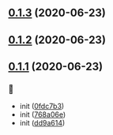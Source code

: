 ## [0.1.3](https://github.com/kongnet/excel/compare/v0.1.2...v0.1.3) (2020-06-23)




## [0.1.2](https://github.com/kongnet/excel/compare/v0.1.1...v0.1.2) (2020-06-23)




## [0.1.1](https://github.com/kongnet/excel/compare/dd9a614dfc877977a8ef98bf9d3d4144605385b8...v0.1.1) (2020-06-23)


### :art:

* init ([0fdc7b3](https://github.com/kongnet/excel/commit/0fdc7b3f791275368a40f648008c3a3bd4f59c4f))
* init ([768a06e](https://github.com/kongnet/excel/commit/768a06e979d3bb6f8bdab8cbaaa78ba988aae931))
* init ([dd9a614](https://github.com/kongnet/excel/commit/dd9a614dfc877977a8ef98bf9d3d4144605385b8))



